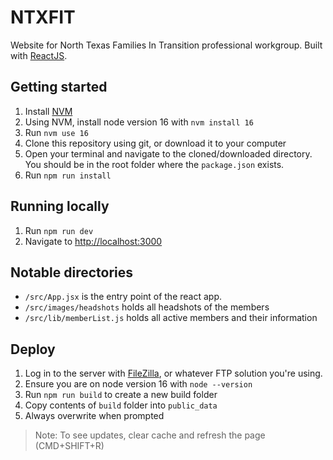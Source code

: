 # NTXFIT

Website for North Texas Families In Transition professional workgroup. Built with [ReactJS](https://16.reactjs.org/).

## Getting started

1. Install [NVM](https://github.com/nvm-sh/nvm?tab=readme-ov-file#install--update-script)
2. Using NVM, install node version 16 with `nvm install 16`
3. Run `nvm use 16`
4. Clone this repository using git, or download it to your computer
5. Open your terminal and navigate to the cloned/downloaded directory. You should be in the root folder where the `package.json` exists.
6. Run `npm run install`

## Running locally

1. Run `npm run dev`
2. Navigate to [http://localhost:3000](http://localhost:3000)

## Notable directories

- `/src/App.jsx` is the entry point of the react app.
- `/src/images/headshots` holds all headshots of the members
- `/src/lib/memberList.js` holds all active members and their information

## Deploy

1. Log in to the server with [FileZilla](https://filezilla-project.org/), or whatever FTP solution you're using.
2. Ensure you are on node version 16 with `node --version`
3. Run `npm run build` to create a new build folder
4. Copy contents of `build` folder into `public_data`
5. Always overwrite when prompted

> Note: To see updates, clear cache and refresh the page (CMD+SHIFT+R)
